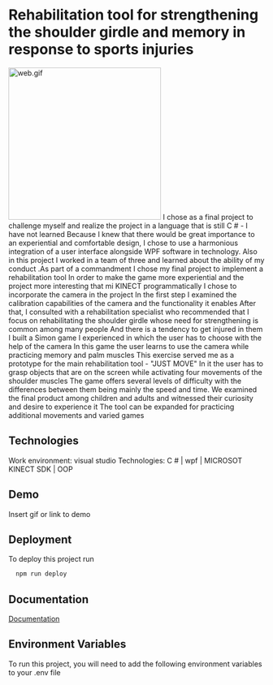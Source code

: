 
# Rehabilitation tool for strengthening the shoulder girdle and memory in response to sports injuries

<img src="Images/web.gif" alt="web.gif" width="300" height="300" > 
</div>
I chose as a final project to challenge myself and realize the project in a language that is still C # - I have not learned
 Because I knew that there would be great importance to an experiential and comfortable design, I chose to use a harmonious integration of a user interface alongside WPF software in technology.
Also in this project I worked in a team of three and learned about the ability of my conduct
.As part of a commandment
I chose my final project to implement a rehabilitation tool
In order to make the game more experiential and the project more interesting that mi KINECT programmatically I chose to incorporate the camera in the project
In the first step I examined the calibration capabilities of the camera and the functionality it enables
After that, I consulted with a rehabilitation specialist who recommended that I focus on rehabilitating the shoulder girdle whose need for strengthening is common among many people
And there is a tendency to get injured in them
I built a Simon game I experienced in which the user has to choose with the help of the camera
In this game the user learns to use the camera while practicing memory and palm muscles
 This exercise served me as a prototype for the main rehabilitation tool - "JUST MOVE"
 In it the user has to grasp objects that are on the screen while activating four movements of the shoulder muscles
The game offers several levels of difficulty with the differences between them being mainly the speed and time. We examined the final product among children and adults and witnessed their curiosity and desire to experience it
 The tool can be expanded for practicing additional movements and varied games


## Technologies
Work environment: visual studio
Technologies: C # | wpf | MICROSOT KINECT SDK | OOP 


## Demo

Insert gif or link to demo


## Deployment

To deploy this project run

```bash
  npm run deploy
```

## Documentation

[Documentation](https://linktodocumentation)


## Environment Variables

To run this project, you will need to add the following environment variables to your .env file

